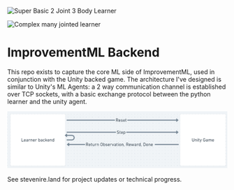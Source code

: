 ![Super Basic 2 Joint 3 Body Learner](img/next-gen.gif)

![Complex many jointed learner](img/big_walker.gif)


# ImprovementML Backend

This repo exists to capture the core ML side of ImprovementML, used in conjunction with the Unity backed game. The architecture I've designed is similar to Unity's ML Agents: a 2 way communication channel is established over TCP sockets, with a basic exchange protocol between the python learner and the unity agent.

![Architecture](img/RoughArchitecture.PNG)

See stevenire.land for project updates or technical progress.
